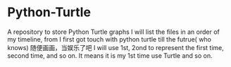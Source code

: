 # Python-Turtle
A repository to store Python Turtle graphs
I will list the files in an order of my timeline, from I first got touch with python turtle till the futrue( who knows)
随便画画，当娱乐了吧
I will use 1st, 2ond to represent the first time, second time, and so on. It means it is my 1st time use Turtle and so on.
